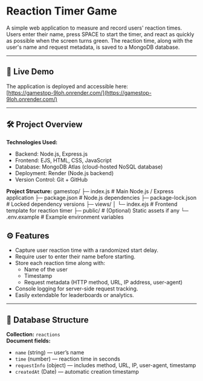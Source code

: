# Reaction Timer Game

A simple web application to measure and record users' reaction times. Users enter their name, press SPACE to start the timer, and react as quickly as possible when the screen turns green. The reaction time, along with the user's name and request metadata, is saved to a MongoDB database.

---

## 🔗 Live Demo

The application is deployed and accessible here:  
[https://gamestop-9loh.onrender.com/](https://gamestop-9loh.onrender.com/)

---

## 🛠 Project Overview

**Technologies Used:**
- Backend: Node.js, Express.js  
- Frontend: EJS, HTML, CSS, JavaScript  
- Database: MongoDB Atlas (cloud-hosted NoSQL database)  
- Deployment: Render (Node.js backend)  
- Version Control: Git + GitHub  

**Project Structure:**
gamestop/
├─ index.js # Main Node.js / Express application
├─ package.json # Node.js dependencies
├─ package-lock.json # Locked dependency versions
├─ views/
│ └─ index.ejs # Frontend template for reaction timer
├─ public/ # (Optional) Static assets if any
└─ .env.example # Example environment variables

## ⚙ Features

- Capture user reaction time with a randomized start delay.  
- Require user to enter their name before starting.  
- Store each reaction time along with:
  - Name of the user
  - Timestamp
  - Request metadata (HTTP method, URL, IP address, user-agent)  
- Console logging for server-side request tracking.  
- Easily extendable for leaderboards or analytics.  

---

## 📂 Database Structure

**Collection:** `reactions`  
**Document fields:**
- `name` (string) — user’s name  
- `time` (number) — reaction time in seconds  
- `requestInfo` (object) — includes method, URL, IP, user-agent, timestamp  
- `createdAt` (Date) — automatic creation timestamp  